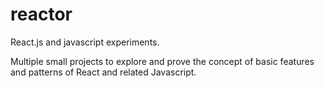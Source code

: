 # reactor
React.js and javascript experiments.

Multiple small projects to explore and prove the concept of basic features and patterns of React and related Javascript.

